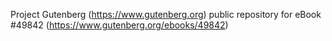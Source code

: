 Project Gutenberg (https://www.gutenberg.org) public repository for eBook #49842 (https://www.gutenberg.org/ebooks/49842)
